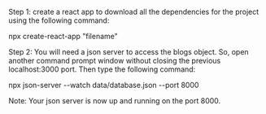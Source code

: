 Step 1: create a react app to download all the dependencies for the project using the following command:

npx create-react-app "filename"

Step 2: You will need a json server to access the blogs object. So, open another command prompt window without closing the previous localhost:3000 port. Then type the following command:

npx json-server --watch data/database.json --port 8000

Note: Your json server is now up and running on the port 8000.
